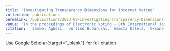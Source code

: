 ```yaml
---
title: "Investigating Transparency Dimensions for Internet Voting"
collection: publications
permalink: /publications/2023-09-Investigating-Transparency-Dimensions-for-Internet-Voting
venue: 'In the proceedings of Electronic Voting - 8th International Joint Conference on Electronic Voting (E-Vote-ID 2023)'
citation: ' Samuel Agbesi,  Jurlind Budurushi,  Asmita Dalela,  Oksana Kulyk, &quot;Investigating Transparency Dimensions for Internet Voting.&quot; In the proceedings of Electronic Voting - 8th International Joint Conference on Electronic Voting (E-Vote-ID 2023), 2023.'
---
```

Use [Google Scholar](https://scholar.google.com/scholar?q=Investigating+Transparency+Dimensions+for+Internet+Voting){:target="_blank"} for full citation